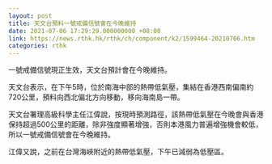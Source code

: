 ```yaml
---
layout: post
title: 天文台預料一號戒備信號會在今晚維持
date: 2021-07-06 17:29:29.000000000 +08:00
link: https://news.rthk.hk/rthk/ch/component/k2/1599464-20210706.htm
categories: rthk
---
```


一號戒備信號現正生效，天文台預計會在今晚維持。

天文台表示，在下午5時，位於南海中部的熱帶低氣壓，集結在香港西南偏南約720公里，預料向西北偏北方向移動，移向海南島一帶。

天文台署理高級科學主任江偉說，按現時預測路徑，該熱帶低氣壓在今晚會與香港保持超過500公里的距離，除非強度顯著增強，否則本港風力普遍增強機會較低，所以一號戒備信號會在今晚維持。

江偉又說，之前在台灣海峽附近的熱帶低氣壓，下午已減弱為低壓區。
